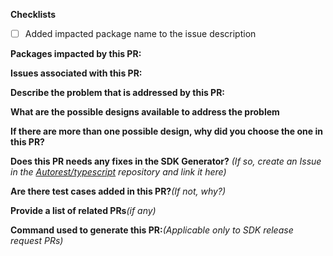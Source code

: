 **Checklists** 
- [ ] Added impacted package name to the issue description

**Packages impacted by this PR:**


**Issues associated with this PR:**


**Describe the problem that is addressed by this PR:**


**What are the possible designs available to address the problem**


**If there are more than one possible design, why did you choose the one in this PR?**


**Does this PR needs any fixes in the SDK Generator?** _(If so, create an Issue in the [Autorest/typescript](https://github.com/Azure/autorest.typescript) repository and link it here)_


**Are there test cases added in this PR?**_(If not, why?)_


**Provide a list of related PRs**_(if any)_


**Command used to generate this PR:**_(Applicable only to SDK release request PRs)_

